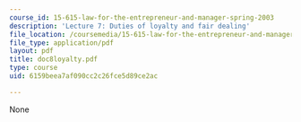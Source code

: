 ```yaml
---
course_id: 15-615-law-for-the-entrepreneur-and-manager-spring-2003
description: 'Lecture 7: Duties of loyalty and fair dealing'
file_location: /coursemedia/15-615-law-for-the-entrepreneur-and-manager-spring-2003/6159beea7af090cc2c26fce5d89ce2ac_doc8loyalty.pdf
file_type: application/pdf
layout: pdf
title: doc8loyalty.pdf
type: course
uid: 6159beea7af090cc2c26fce5d89ce2ac

---
```

None